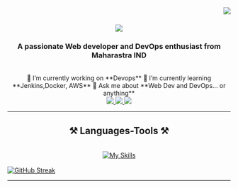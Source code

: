 <img align="right" src="https://visitor-badge.laobi.icu/badge?page_id=salesp07.salesp07" />
<h1 align="center">
    <img src="https://readme-typing-svg.herokuapp.com/?font=Righteous&size=35&center=true&vCenter=true&width=500&height=70&duration=4000&lines=Hi+There!+👋;+I'm+Pratik+Raundale!;" />
</h1>
<h3 align="center">A passionate Web developer and DevOps enthusiast from Maharastra IND</h3>
<br/>
<div align="center">
 🔭 I’m currently working on **Devops**
 🌱 I’m currently learning **Jenkins,Docker, AWS**
💬 Ask me about **Web Dev and DevOps... or anything**
 </div>
<div align="center"> 
  <a href="mailto:pratikraundale12@gmail.com">
    <img src="https://img.shields.io/badge/Gmail-333333?style=for-the-badge&logo=gmail&logoColor=red" />
  </a>
  <a href="https://www.linkedin.com/in/pratik-raundale-953bb61b4" target="_blank">
    <img src="https://img.shields.io/badge/LinkedIn-0077B5?style=for-the-badge&logo=linkedin&logoColor=white" target="_blank" />
  </a>
  <a href="https://pratikraundale.netlify.app/" target="_blank">
     <img src="https://img.shields.io/badge/Portfolio-FF5722?style=for-the-badge&logo=todoist&logoColor=white" target="_blank" /> <!-- sqlite, safari, google-chrome are other good icon options -->
  </a>
</div>
 <hr/>
<h2 align="center">⚒️ Languages-Tools ⚒️</h2>
<br/>
<div align="center">
   <a href="https://skillicons.dev">
  <img src="https://skillicons.dev/icons?i=html,css,js,php,mysql,git,github,aws,maven,jenkins,java,arduino,vscode,eclipse,hadoop" alt="My Skills">
</a>
</div>
<br/>
<a href="https://git.io/streak-stats"><img src="https://github-readme-streak-stats.herokuapp.com?user=pratikraundale12&theme=tokyonight-duo&border_radius=5" alt="GitHub Streak" /></a><hr/>
